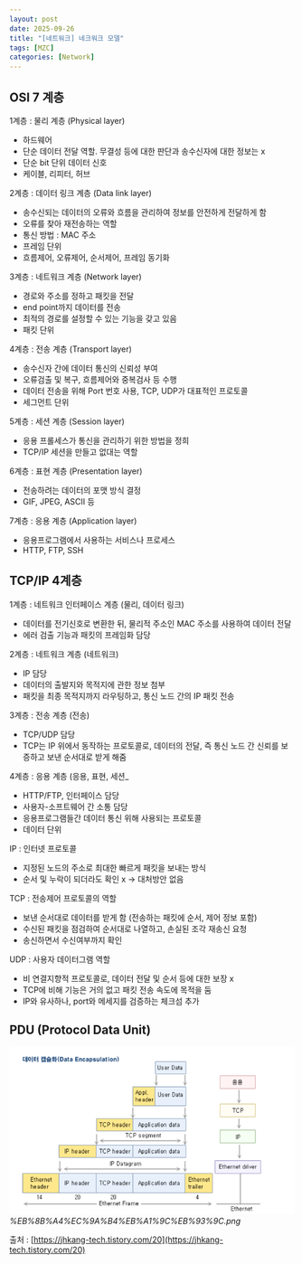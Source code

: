```yaml
---
layout: post
date: 2025-09-26
title: "[네트워크] 네크워크 모델"
tags: [MZC]
categories: [Network]
---
```



## OSI 7 계층


1계층 : 물리 계층 (Physical layer)

- 하드웨어
- 단순 데이터 전달 역할. 무결성 등에 대한 판단과 송수신자에 대한 정보는 x
- 단순 bit 단위 데이터 신호
- 케이블, 리피터, 허브

2계층 : 데이터 링크 계층 (Data link layer)

- 송수신되는 데이터의 오류와 흐름을 관리하여 정보를 안전하게 전달하게 함
- 오류를 찾아 재전송하는 역할
- 통신 방법 : MAC 주소
- 프레임 단위
- 흐름제어, 오류제어, 순서제어, 프레임 동기화

3계층 : 네트워크 계층 (Network layer)

- 경로와 주소를 정하고 패킷을 전달
- end point까지 데이터를 전송
- 최적의 경로를 설정할 수 있는 기능을 갖고 있음
- 패킷 단위

4계층 : 전송 계층 (Transport layer)

- 송수신자 간에 데이터 통신의 신뢰성 부여
- 오류검출 및 복구, 흐름제어와 중복검사 등 수행
- 데이터 전송을 위해 Port 번호 사용, TCP, UDP가 대표적인 프로토콜
- 세그먼트 단위

5계층 : 세션 계층 (Session layer)

- 응용 프롤세스가 통신을 관리하기 위한 방법을 정희
- TCP/IP 세션을 만들고 없대는 역할

6계층 : 표현 계층 (Presentation layer)

- 전송하려는 데이터의 포맷 방식 결정
- GIF, JPEG, ASCII 등

7계층 : 응용 계층 (Application layer)

- 응용프로그램에서 사용하는 서비스나 프로세스
- HTTP, FTP, SSH


## TCP/IP 4계층


1계층 : 네트워크 인터페이스 계층 (물리, 데이터 링크)

- 데이터를 전기신호로 변환한 뒤, 물리적 주소인 MAC 주소를 사용하여 데이터 전달
- 에러 검출 기능과 패킷의 프레임화 담당

2계층 : 네트워크 계층 (네트워크)

- IP 담당
- 데이터의 출발지와 목적지에 관한 정보 첨부
- 패킷을 최종 목적지까지 라우팅하고, 통신 노드 간의 IP 패킷 전송

3계층 : 전송 계층 (전송)

- TCP/UDP 담당
- TCP는 IP 위에서 동작하는 프로토콜로, 데이터의 전달, 즉 통신 노드 간 신뢰를 보증하고 보낸 순서대로 받게 해줌

4계층 : 응용 계층 (응용, 표현, 세션_

- HTTP/FTP, 인터페이스 담당
- 사용자-소프트웨어 간 소통 담당
- 응용프로그램들간 데이터 통신 위해 사용되는 프로토콜
- 데이터 단위

IP : 인터넷 프로토콜

- 지정된 노드의 주소로 최대한 빠르게 패킷을 보내는 방식
- 순서 및 누락이 되더라도 확인 x → 대처방안 없음

TCP : 전송제어 프로토콜의 역할

- 보낸 순서대로 데이터를 받게 함 (전송하는 패킷에 순서, 제어 정보 포함)
- 수신된 패킷을 점검하여 순서대로 나열하고, 손실된 조각 재송신 요청
- 송신하면서 수신여부까지 확인

UDP : 사용자 데이터그램 역할

- 비 연결지향적 프로토콜로, 데이터 전달 및 순서 등에 대한 보장 x
- TCP에 비해 기능은 거의 없고 패킷 전송 속도에 목적을 둠
- IP와 유사하나, port와 메세지를 검증하는 체크섬 추가


## PDU (Protocol Data Unit)


![0](/assets/img/2025-09-26-[네트워크]-네크워크-모델.md/0.png)_%EB%8B%A4%EC%9A%B4%EB%A1%9C%EB%93%9C.png_


출처 : [https://jhkang-tech.tistory.com/20](https://jhkang-tech.tistory.com/20)

